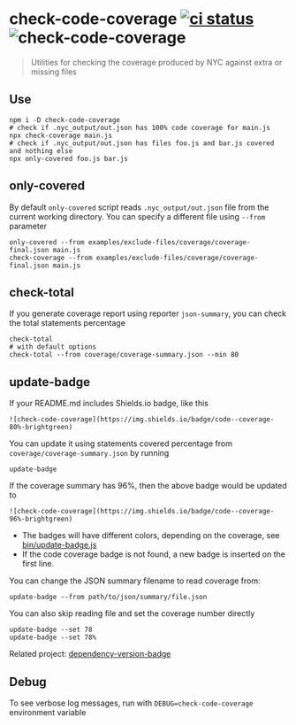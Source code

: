 # check-code-coverage [![ci status][ci image]][ci url] ![check-code-coverage](https://img.shields.io/badge/code--coverage-100%-brightgreen)
> Utilities for checking the coverage produced by NYC against extra or missing files

## Use

```shell
npm i -D check-code-coverage
# check if .nyc_output/out.json has 100% code coverage for main.js
npx check-coverage main.js
# check if .nyc_output/out.json has files foo.js and bar.js covered and nothing else
npx only-covered foo.js bar.js
```

## only-covered

By default `only-covered` script reads `.nyc_output/out.json` file from the current working directory. You can specify a different file using `--from` parameter

```shell
only-covered --from examples/exclude-files/coverage/coverage-final.json main.js
check-coverage --from examples/exclude-files/coverage/coverage-final.json main.js
```

## check-total

If you generate coverage report using reporter `json-summary`, you can check the total statements percentage

```shell
check-total
# with default options
check-total --from coverage/coverage-summary.json --min 80
```

## update-badge

If your README.md includes Shields.io badge, like this

    ![check-code-coverage](https://img.shields.io/badge/code--coverage-80%-brightgreen)

You can update it using statements covered percentage from `coverage/coverage-summary.json` by running

```shell
update-badge
```

If the coverage summary has 96%, then the above badge would be updated to

    ![check-code-coverage](https://img.shields.io/badge/code--coverage-96%-brightgreen)

- The badges will have different colors, depending on the coverage, see [bin/update-badge.js](bin/update-badge.js)
- If the code coverage badge is not found, a new badge is inserted on the first line.

You can change the JSON summary filename to read coverage from:

```shell
update-badge --from path/to/json/summary/file.json
```

You can also skip reading file and set the coverage number directly

```shell
update-badge --set 78
update-badge --set 78%
```

Related project: [dependency-version-badge](https://github.com/bahmutov/dependency-version-badge)

## Debug

To see verbose log messages, run with `DEBUG=check-code-coverage` environment variable

[ci image]: https://github.com/bahmutov/check-code-coverage/workflows/ci/badge.svg?branch=master
[ci url]: https://github.com/bahmutov/check-code-coverage/actions
